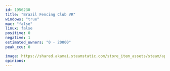 ```yaml
---
id: 1956230
title: "Brazil Fencing Club VR"
windows: "true"
mac: "false"
linux: false
positive: 0
negative: 1
estimated_owners: "0 - 20000"
peak_ccu: 0

image: https://shared.akamai.steamstatic.com/store_item_assets/steam/apps/1956230/header.jpg?t=1701673359
opinions:
---
```

